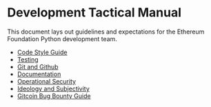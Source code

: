 # Development Tactical Manual

This document lays out guidelines and expectations for the Ethereum Foundation
Python development team.


* [Code Style Guide](./style-guide.md)
* [Testing](./testing.md)
* [Git and Github](./git-and-github.md)
* [Documentation](./documentation.md)
* [Operational Security](./opsec.md)
* [Ideology and Subjectivity](./ideology-and-subjectivity.md)
* [Gitcoin Bug Bounty Guide](./bug-bounty-program.md)
